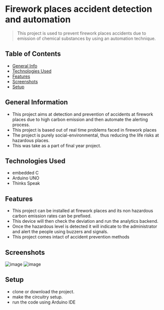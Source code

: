 
# Firework places accident detection and automation
> This project is used to prevent firework places accidents due to emission of chemical substances by using an automation technique. 

## Table of Contents
* [General Info](#general-information)
* [Technologies Used](#technologies-used)
* [Features](#features)
* [Screenshots](#screenshots)
* [Setup](#setup)

## General Information
- This project aims at detection and prevention of accidents at firework places due to high carbon emission and then automate the alerting process.
- This project is based out of real time problems faced in firework places
- The project is purely social-environmental, thus reducing the life risks at hazardous places.
- This was take as a part of final year project.


## Technologies Used
- embedded C
- Arduino UNO
- Thinks Speak


## Features
- This project can be installed at firework places and its non hazardous carbon emission rates can be prefixed.
- This device will then check the deviation and run the analytics backend.
- Once the hazardous level is detected it will indicate to the administrator and alert the people using buzzers and signals.
- This project comes intact of accident prevention methods


## Screenshots
![image](https://user-images.githubusercontent.com/81974121/158076587-7f77cb44-f7e3-4887-b485-70c484c521ce.png)
![image](https://user-images.githubusercontent.com/81974121/158076622-942523f7-a17f-4b63-ab47-56545f88cf6c.png)


## Setup
- clone or download the project.
- make the circuitry setup.
- run the code using Arduino IDE

